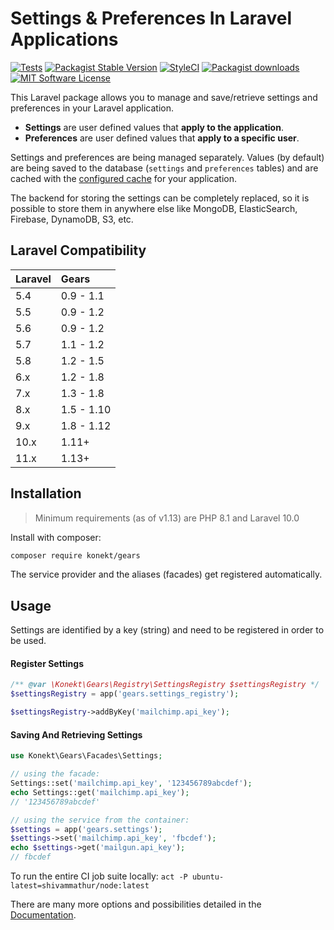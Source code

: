 # Settings & Preferences In Laravel Applications

[![Tests](https://img.shields.io/github/actions/workflow/status/artkonekt/gears/tests.yml?branch=master&style=flat-square)](https://github.com/artkonekt/gears/actions?query=workflow%3Atests)
[![Packagist Stable Version](https://img.shields.io/packagist/v/konekt/gears.svg?style=flat-square&label=stable)](https://packagist.org/packages/konekt/gears)
[![StyleCI](https://styleci.io/repos/125667334/shield?branch=master)](https://styleci.io/repos/125667334)
[![Packagist downloads](https://img.shields.io/packagist/dt/konekt/gears.svg?style=flat-square)](https://packagist.org/packages/konekt/gears)
[![MIT Software License](https://img.shields.io/badge/license-MIT-blue.svg?style=flat-square)](LICENSE)

This Laravel package allows you to manage and save/retrieve settings and preferences in your Laravel application.

- **Settings** are user defined values that **apply to the application**.
- **Preferences** are user defined values that **apply to a specific user**.

Settings and preferences are being managed separately. Values (by default) are being saved to the
database (`settings` and `preferences` tables) and are cached with the
[configured cache](https://laravel.com/docs/8.x/cache) for your application.

The backend for storing the settings can be completely replaced, so it is possible to store them in
anywhere else like MongoDB, ElasticSearch, Firebase, DynamoDB, S3, etc.

## Laravel Compatibility

| Laravel | Gears      |
|:--------|:-----------|
| 5.4     | 0.9 - 1.1  |
| 5.5     | 0.9 - 1.2  |
| 5.6     | 0.9 - 1.2  |
| 5.7     | 1.1 - 1.2  |
| 5.8     | 1.2 - 1.5  |
| 6.x     | 1.2 - 1.8  |
| 7.x     | 1.3 - 1.8  |
| 8.x     | 1.5 - 1.10 |
| 9.x     | 1.8 - 1.12 |
| 10.x    | 1.11+      |
| 11.x    | 1.13+      |


## Installation

> Minimum requirements (as of v1.13) are PHP 8.1 and Laravel 10.0

Install with composer:

```bash
composer require konekt/gears
```

The service provider and the aliases (facades) get registered automatically.

## Usage

Settings are identified by a key (string) and need to be registered in order to be used.

#### Register Settings

```php
/** @var \Konekt\Gears\Registry\SettingsRegistry $settingsRegistry */
$settingsRegistry = app('gears.settings_registry');

$settingsRegistry->addByKey('mailchimp.api_key');
```
#### Saving And Retrieving Settings

```php
use Konekt\Gears\Facades\Settings;

// using the facade:
Settings::set('mailchimp.api_key', '123456789abcdef');
echo Settings::get('mailchimp.api_key');
// '123456789abcdef'

// using the service from the container:
$settings = app('gears.settings');
$settings->set('mailchimp.api_key', 'fbcdef');
echo $settings->get('mailgun.api_key');
// fbcdef
```

To run the entire CI job suite locally: `act -P ubuntu-latest=shivammathur/node:latest`

There are many more options and possibilities detailed in the
[Documentation](https://konekt.dev/gears).

